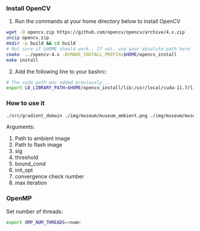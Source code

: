 ### Install OpenCV
1. Run the commands at your home directory below to install OpenCV

```bash
wget -O opencv.zip https://github.com/opencv/opencv/archive/4.x.zip
unzip opencv.zip
mkdir -p build && cd build
# Not sure if $HOME should work.. If not, use your absolute path here
cmake  ../opencv-4.x -DCMAKE_INSTALL_PREFIX=$HOME/opencv_install
make install
```
2. Add the following line to your bashrc:

```bash
# The cuda path was added previously...
export LD_LIBRARY_PATH=$HOME/opencv_install/lib:/usr/local/cuda-11.7/lib64/:${LD_LIBRARY_PATH}
```

### How to use it

```bash
./src/gradient_domain ./img/museum/museum_ambient.png ./img/museum/museum_flash.png 10 0.5 2 2 0.005 1000
```

Arguments:
1. Path to ambient image
2. Path to flash image
3. sig
4. threshold
5. bound_cond
6. init_opt
7. convergence check number
8. max iteration

### OpenMP
Set number of threads:
```bash
export OMP_NUM_THREADS=<num>
```